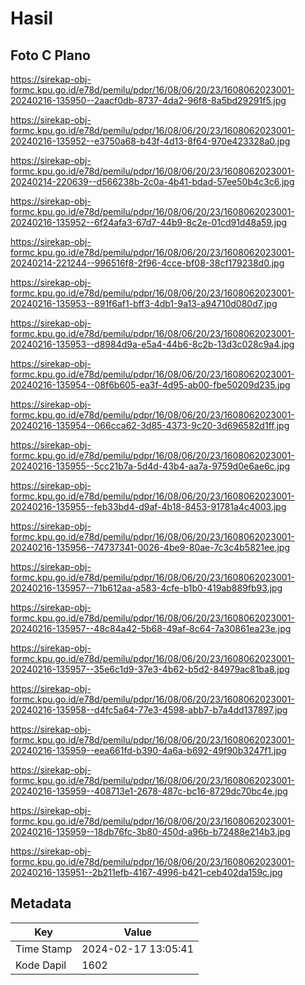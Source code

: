 # Hasil

## Foto C Plano

https://sirekap-obj-formc.kpu.go.id/e78d/pemilu/pdpr/16/08/06/20/23/1608062023001-20240216-135950--2aacf0db-8737-4da2-96f8-8a5bd29291f5.jpg

https://sirekap-obj-formc.kpu.go.id/e78d/pemilu/pdpr/16/08/06/20/23/1608062023001-20240216-135952--e3750a68-b43f-4d13-8f64-970e423328a0.jpg

https://sirekap-obj-formc.kpu.go.id/e78d/pemilu/pdpr/16/08/06/20/23/1608062023001-20240214-220639--d566238b-2c0a-4b41-bdad-57ee50b4c3c6.jpg

https://sirekap-obj-formc.kpu.go.id/e78d/pemilu/pdpr/16/08/06/20/23/1608062023001-20240216-135952--6f24afa3-67d7-44b9-8c2e-01cd91d48a59.jpg

https://sirekap-obj-formc.kpu.go.id/e78d/pemilu/pdpr/16/08/06/20/23/1608062023001-20240214-221244--996516f8-2f96-4cce-bf08-38cf179238d0.jpg

https://sirekap-obj-formc.kpu.go.id/e78d/pemilu/pdpr/16/08/06/20/23/1608062023001-20240216-135953--891f6af1-bff3-4db1-9a13-a94710d080d7.jpg

https://sirekap-obj-formc.kpu.go.id/e78d/pemilu/pdpr/16/08/06/20/23/1608062023001-20240216-135953--d8984d9a-e5a4-44b6-8c2b-13d3c028c9a4.jpg

https://sirekap-obj-formc.kpu.go.id/e78d/pemilu/pdpr/16/08/06/20/23/1608062023001-20240216-135954--08f6b605-ea3f-4d95-ab00-fbe50209d235.jpg

https://sirekap-obj-formc.kpu.go.id/e78d/pemilu/pdpr/16/08/06/20/23/1608062023001-20240216-135954--066cca62-3d85-4373-9c20-3d696582d1ff.jpg

https://sirekap-obj-formc.kpu.go.id/e78d/pemilu/pdpr/16/08/06/20/23/1608062023001-20240216-135955--5cc21b7a-5d4d-43b4-aa7a-9759d0e6ae6c.jpg

https://sirekap-obj-formc.kpu.go.id/e78d/pemilu/pdpr/16/08/06/20/23/1608062023001-20240216-135955--feb33bd4-d9af-4b18-8453-91781a4c4003.jpg

https://sirekap-obj-formc.kpu.go.id/e78d/pemilu/pdpr/16/08/06/20/23/1608062023001-20240216-135956--74737341-0026-4be9-80ae-7c3c4b5821ee.jpg

https://sirekap-obj-formc.kpu.go.id/e78d/pemilu/pdpr/16/08/06/20/23/1608062023001-20240216-135957--71b612aa-a583-4cfe-b1b0-419ab889fb93.jpg

https://sirekap-obj-formc.kpu.go.id/e78d/pemilu/pdpr/16/08/06/20/23/1608062023001-20240216-135957--48c84a42-5b68-49af-8c64-7a30861ea23e.jpg

https://sirekap-obj-formc.kpu.go.id/e78d/pemilu/pdpr/16/08/06/20/23/1608062023001-20240216-135957--35e6c1d9-37e3-4b62-b5d2-84979ac81ba8.jpg

https://sirekap-obj-formc.kpu.go.id/e78d/pemilu/pdpr/16/08/06/20/23/1608062023001-20240216-135958--d4fc5a64-77e3-4598-abb7-b7a4dd137897.jpg

https://sirekap-obj-formc.kpu.go.id/e78d/pemilu/pdpr/16/08/06/20/23/1608062023001-20240216-135959--eea661fd-b390-4a6a-b692-49f90b3247f1.jpg

https://sirekap-obj-formc.kpu.go.id/e78d/pemilu/pdpr/16/08/06/20/23/1608062023001-20240216-135959--408713e1-2678-487c-bc16-8729dc70bc4e.jpg

https://sirekap-obj-formc.kpu.go.id/e78d/pemilu/pdpr/16/08/06/20/23/1608062023001-20240216-135959--18db76fc-3b80-450d-a96b-b72488e214b3.jpg

https://sirekap-obj-formc.kpu.go.id/e78d/pemilu/pdpr/16/08/06/20/23/1608062023001-20240216-135951--2b211efb-4167-4996-b421-ceb402da159c.jpg


## Metadata

| Key        | Value               |
| ---------- | ------------------- |
| Time Stamp | 2024-02-17 13:05:41 |
| Kode Dapil | 1602                |



